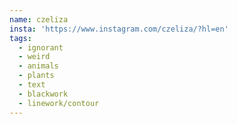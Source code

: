 ```yaml
---
name: czeliza
insta: 'https://www.instagram.com/czeliza/?hl=en'
tags:
  - ignorant
  - weird
  - animals
  - plants
  - text
  - blackwork
  - linework/contour
---
```



